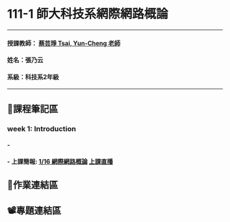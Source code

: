 # 111-1 師大科技系網際網路概論
***
#### 授課教師： [蔡芸琤 Tsai, Yun-Cheng 老師](https://github.com/pecu?tab=repositories)
#### 姓名：張乃云
#### 系級：科技系2年級
***
## :pencil:課程筆記區
### week 1: Introduction
#### - 
#### - 上課簡報: [1/16 網際網路概論](https://docs.google.com/presentation/d/e/2PACX-1vQeq6j0QLtkRYz4qBJMG4KOC34eEWbWHJlhfWm4eaZqg_PfCynecuaul_2zMMc_7muZ5qFQFI_MAc3z/pub?start=false&loop=false&delayms=3000&slide=id.p)  [上課直播](https://www.youtube.com/watch?v=5A1kyY9VrR0)
## 🙌作業連結區
## 📽️專題連結區
